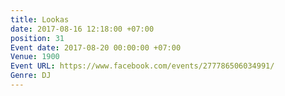```yaml
---
title: Lookas
date: 2017-08-16 12:18:00 +07:00
position: 31
Event date: 2017-08-20 00:00:00 +07:00
Venue: 1900
Event URL: https://www.facebook.com/events/277786506034991/
Genre: DJ
---
```


